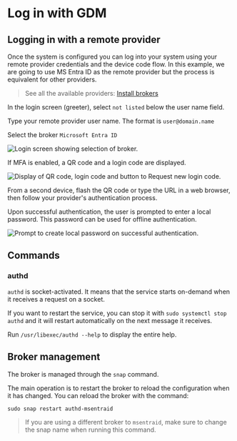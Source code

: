 # Log in with GDM

## Logging in with a remote provider

Once the system is configured you can log into your system using your remote provider credentials and the device code flow.
In this example, we are going to use MS Entra ID as the remote provider but the process is equivalent for other providers.

> See all the available providers: [Install brokers](./install-authd.md#install-brokers)

In the login screen (greeter), select ```not listed``` below the user name field.

Type your remote provider user name. The format is ```user@domain.name```

Select the broker `Microsoft Entra ID`

![Login screen showing selection of broker.](../assets/gdm-select-broker.png)

If MFA is enabled, a QR code and a login code are displayed.

![Display of QR code, login code and button to Request new login code.](../assets/gdm-qr.png)

From a second device, flash the QR code or type the URL in a web browser, then follow your provider's authentication process.

Upon successful authentication, the user is prompted to enter a local password. This password can be used for offline authentication.

![Prompt to create local password on successful authentication.](../assets/gdm-pass.png)

## Commands

### authd

```authd``` is socket-activated. It means that the service starts on-demand when it receives a request on a socket.

If you want to restart the service, you can stop it with ```sudo systemctl stop authd``` and it will restart automatically on the next message it receives.

Run ```/usr/libexec/authd --help``` to display the entire help.

## Broker management

The broker is managed through the ```snap``` command.

The main operation is to restart the broker to reload the configuration when it has changed. You can reload the broker with the command:

```shell
sudo snap restart authd-msentraid
```

> If you are using a different broker to `msentraid`, make sure to change the snap name when running this command.
